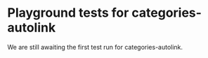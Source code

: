 # Playground tests for categories-autolink
We are still awaiting the first test run for categories-autolink.

